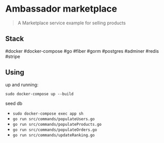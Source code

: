 # Ambassador marketplace

> A Marketplace service example for selling products 

## Stack
#docker #docker-compose #go #fiber #gorm #postgres #adminer #redis #stripe


## Using
up and running:

`sudo docker-compose up --build`


seed db
 - `sudo docker-compose exec app sh`
 - `go run src/commands/populateUsers.go`
 - `go run src/commands/populateProducts.go`
 - `go run src/commands/populateOrders.go`
 - `go run src/commands/updateRanking.go`